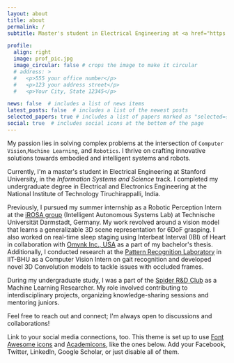 ```yaml
---
layout: about
title: about
permalink: /
subtitle: Master's student in Electrical Engineering at <a href="https://profiles.stanford.edu/ishikaa-lunawat">Stanford University</a>

profile:
  align: right
  image: prof_pic.jpg
  image_circular: false # crops the image to make it circular
  # address: >
  #   <p>555 your office number</p>
  #   <p>123 your address street</p>
  #   <p>Your City, State 12345</p>

news: false  # includes a list of news items
latest_posts: false  # includes a list of the newest posts
selected_papers: true # includes a list of papers marked as "selected={true}"
social: true  # includes social icons at the bottom of the page
---
```

My passion lies in solving complex problems at the intersection of `Computer Vision`,`Machine Learning`, and `Robotics`. I thrive on crafting innovative solutions towards embodied and intelligent systems and robots.

Currently, I'm a master's student in Electrical Engineering at Stanford University, in the *Information Systems and Science* track. I completed my undergraduate degree in Electrical and Electronics Engineering at the National Institute of Technology Tiruchirappalli, India.

Previously, I pursued my summer internship as a Robotic Perception Intern at the [iROSA group](https://irosalab.com/) (Intelligent Autonomous Systems Lab) at Technische Universität Darmstadt, Germany. My work revolved around a vision model that learns a generalizable 3D scene representation for 6DoF grasping. I also worked on real-time sleep staging using Interbeat Interval (IBI) of Heart in collaboration with [Omynk Inc., USA](https://www.omnyk.com/) as a part of my bachelor's thesis. Additionally, I conducted research at the [Pattern Recognition Laboratory](https://www.iitbhu.ac.in/dept/cse/labs#sec9) in IIT-BHU as a Computer Vision Intern on gait recognition and developed novel 3D Convolution models to tackle issues with occluded frames. 


During my undergraduate study, I was a part of the [Spider R&D Club](https://spider.nitt.edu/projects) as a Machine Learning Researcher. My role involved contributing to interdisciplinary projects, organizing knowledge-sharing sessions and mentoring juniors.

Feel free to reach out and connect; I'm always open to discussions and collaborations!

Link to your social media connections, too. This theme is set up to use [Font Awesome icons](http://fortawesome.github.io/Font-Awesome/) and [Academicons](https://jpswalsh.github.io/academicons/), like the ones below. Add your Facebook, Twitter, LinkedIn, Google Scholar, or just disable all of them.
